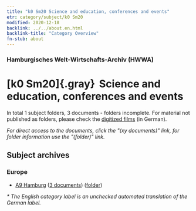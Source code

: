```yaml
---
title: "k0 Sm20 Science and education, conferences and events"
etr: category/subject/k0 Sm20
modified: 2020-12-18
backlink: ../../about.en.html
backlink-title: "Category Overview"
fn-stub: about
---
```


### Hamburgisches Welt-Wirtschafts-Archiv (HWWA)
# [k0 Sm20]{.gray}&#8201; Science and education, conferences and events&#160; 





In total 1 subject folders, 3 documents - folders incomplete.
For material not published as folders, please check the [digitized films](/film/h1_sh) (in German).

_For direct access to the documents, click the "(xy documents)" link, for folder information use the "(folder)" link._

## Subject archives



### Europe

- [A9 Hamburg](../../../geo/about.en.html#A9) (<a href="https://dfg-viewer.de/show/?tx_dlf[id]=https://pm20.zbw.eu/mets/sh/1409xx/140905/1811xx/181141/public.mets.en.xml" target="_blank">3 documents</a>) ([folder](http://purl.org/pressemappe20/folder/sh/140905,181141))


_* The English category label is an unchecked automated translation of the German label._

